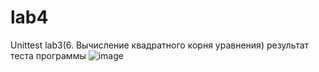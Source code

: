 # lab4
Unittest lab3(6. Вычисление квадратного корня уравнения)
результат теста программы
![image](https://github.com/Daniil-Lapin/lab4/assets/124793614/0c4a8c4e-d7be-4e4a-ac6f-715427bb5733)
